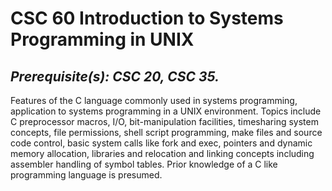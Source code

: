 # CSC 60 Introduction to Systems Programming in UNIX
## *Prerequisite(s): CSC 20, CSC 35.*

Features of the C language commonly used in systems programming, application to systems 
programming in a UNIX environment. Topics include C preprocessor macros, I/O, bit-manipulation 
facilities, timesharing system concepts, file permissions, shell script programming, make files 
and source code control, basic system calls like fork and exec, pointers and dynamic memory 
allocation, libraries and relocation and linking concepts including assembler handling of symbol tables. 
Prior knowledge of a C like programming language is presumed. 
